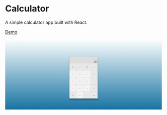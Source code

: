 # Calculator
A simple calculator app built with React.

[Demo](https://kylemyers-calculator.netlify.com/)

![alt text](https://github.com/KyleMyers001/Calculator/blob/master/screenshots/Screenshot1.png)
